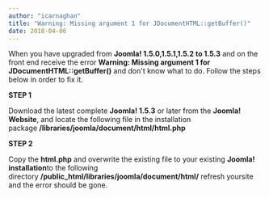 ```yaml
---
author: "icarnaghan"
title: "Warning: Missing argument 1 for JDocumentHTML::getBuffer()"
date: 2018-04-06
---
```


When you have upgraded from **Joomla! 1.5.0,1.5.1,1.5.2 to 1.5.3** and on the front end receive the error **Warning: Missing argument 1 for JDocumentHTML::getBuffer()** and don't know what to do. Follow the steps below in order to fix it.

**STEP 1**

Download the latest complete **Joomla! 1.5.3** or later from the **Joomla! Website**, and locate the following file in the installation package **/libraries/joomla/document/html/html.php**

**STEP 2**

Copy the **html.php** and overwrite the existing file to your existing **Joomla! installation**to the following directory **/public\_html/libraries/joomla/document/html/** refresh yoursite and the error should be gone.
